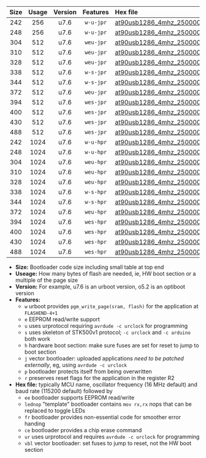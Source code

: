 |Size|Usage|Version|Features|Hex file|
|:-:|:-:|:-:|:-:|:--|
|242|256|u7.6|`w-u-jpr`|[at90usb1286_4mhz_250000bps_ur_vbl.hex](https://raw.githubusercontent.com/stefanrueger/urboot/main/at90usb1286_4mhz_250000bps_ur_vbl.hex)|
|248|256|u7.6|`w-u-jpr`|[at90usb1286_4mhz_250000bps_lednop_ur_vbl.hex](https://raw.githubusercontent.com/stefanrueger/urboot/main/at90usb1286_4mhz_250000bps_lednop_ur_vbl.hex)|
|304|512|u7.6|`weu-jpr`|[at90usb1286_4mhz_250000bps_ee_ur_vbl.hex](https://raw.githubusercontent.com/stefanrueger/urboot/main/at90usb1286_4mhz_250000bps_ee_ur_vbl.hex)|
|310|512|u7.6|`weu-jpr`|[at90usb1286_4mhz_250000bps_ee_lednop_ur_vbl.hex](https://raw.githubusercontent.com/stefanrueger/urboot/main/at90usb1286_4mhz_250000bps_ee_lednop_ur_vbl.hex)|
|328|512|u7.6|`weu-jpr`|[at90usb1286_4mhz_250000bps_ee_lednop_fr_ur_vbl.hex](https://raw.githubusercontent.com/stefanrueger/urboot/main/at90usb1286_4mhz_250000bps_ee_lednop_fr_ur_vbl.hex)|
|338|512|u7.6|`w-s-jpr`|[at90usb1286_4mhz_250000bps_vbl.hex](https://raw.githubusercontent.com/stefanrueger/urboot/main/at90usb1286_4mhz_250000bps_vbl.hex)|
|344|512|u7.6|`w-s-jpr`|[at90usb1286_4mhz_250000bps_lednop_vbl.hex](https://raw.githubusercontent.com/stefanrueger/urboot/main/at90usb1286_4mhz_250000bps_lednop_vbl.hex)|
|372|512|u7.6|`weu-jpr`|[at90usb1286_4mhz_250000bps_ee_lednop_fr_ce_ur_vbl.hex](https://raw.githubusercontent.com/stefanrueger/urboot/main/at90usb1286_4mhz_250000bps_ee_lednop_fr_ce_ur_vbl.hex)|
|394|512|u7.6|`wes-jpr`|[at90usb1286_4mhz_250000bps_ee_vbl.hex](https://raw.githubusercontent.com/stefanrueger/urboot/main/at90usb1286_4mhz_250000bps_ee_vbl.hex)|
|400|512|u7.6|`wes-jpr`|[at90usb1286_4mhz_250000bps_ee_lednop_vbl.hex](https://raw.githubusercontent.com/stefanrueger/urboot/main/at90usb1286_4mhz_250000bps_ee_lednop_vbl.hex)|
|430|512|u7.6|`wes-jpr`|[at90usb1286_4mhz_250000bps_ee_lednop_fr_vbl.hex](https://raw.githubusercontent.com/stefanrueger/urboot/main/at90usb1286_4mhz_250000bps_ee_lednop_fr_vbl.hex)|
|488|512|u7.6|`wes-jpr`|[at90usb1286_4mhz_250000bps_ee_lednop_fr_ce_vbl.hex](https://raw.githubusercontent.com/stefanrueger/urboot/main/at90usb1286_4mhz_250000bps_ee_lednop_fr_ce_vbl.hex)|
|242|1024|u7.6|`w-u-hpr`|[at90usb1286_4mhz_250000bps_ur.hex](https://raw.githubusercontent.com/stefanrueger/urboot/main/at90usb1286_4mhz_250000bps_ur.hex)|
|248|1024|u7.6|`w-u-hpr`|[at90usb1286_4mhz_250000bps_lednop_ur.hex](https://raw.githubusercontent.com/stefanrueger/urboot/main/at90usb1286_4mhz_250000bps_lednop_ur.hex)|
|304|1024|u7.6|`weu-hpr`|[at90usb1286_4mhz_250000bps_ee_ur.hex](https://raw.githubusercontent.com/stefanrueger/urboot/main/at90usb1286_4mhz_250000bps_ee_ur.hex)|
|310|1024|u7.6|`weu-hpr`|[at90usb1286_4mhz_250000bps_ee_lednop_ur.hex](https://raw.githubusercontent.com/stefanrueger/urboot/main/at90usb1286_4mhz_250000bps_ee_lednop_ur.hex)|
|328|1024|u7.6|`weu-hpr`|[at90usb1286_4mhz_250000bps_ee_lednop_fr_ur.hex](https://raw.githubusercontent.com/stefanrueger/urboot/main/at90usb1286_4mhz_250000bps_ee_lednop_fr_ur.hex)|
|338|1024|u7.6|`w-s-hpr`|[at90usb1286_4mhz_250000bps.hex](https://raw.githubusercontent.com/stefanrueger/urboot/main/at90usb1286_4mhz_250000bps.hex)|
|344|1024|u7.6|`w-s-hpr`|[at90usb1286_4mhz_250000bps_lednop.hex](https://raw.githubusercontent.com/stefanrueger/urboot/main/at90usb1286_4mhz_250000bps_lednop.hex)|
|372|1024|u7.6|`weu-hpr`|[at90usb1286_4mhz_250000bps_ee_lednop_fr_ce_ur.hex](https://raw.githubusercontent.com/stefanrueger/urboot/main/at90usb1286_4mhz_250000bps_ee_lednop_fr_ce_ur.hex)|
|394|1024|u7.6|`wes-hpr`|[at90usb1286_4mhz_250000bps_ee.hex](https://raw.githubusercontent.com/stefanrueger/urboot/main/at90usb1286_4mhz_250000bps_ee.hex)|
|400|1024|u7.6|`wes-hpr`|[at90usb1286_4mhz_250000bps_ee_lednop.hex](https://raw.githubusercontent.com/stefanrueger/urboot/main/at90usb1286_4mhz_250000bps_ee_lednop.hex)|
|430|1024|u7.6|`wes-hpr`|[at90usb1286_4mhz_250000bps_ee_lednop_fr.hex](https://raw.githubusercontent.com/stefanrueger/urboot/main/at90usb1286_4mhz_250000bps_ee_lednop_fr.hex)|
|488|1024|u7.6|`wes-hpr`|[at90usb1286_4mhz_250000bps_ee_lednop_fr_ce.hex](https://raw.githubusercontent.com/stefanrueger/urboot/main/at90usb1286_4mhz_250000bps_ee_lednop_fr_ce.hex)|

- **Size:** Bootloader code size including small table at top end
- **Useage:** How many bytes of flash are needed, ie, HW boot section or a multiple of the page size
- **Version:** For example, u7.6 is an urboot version, o5.2 is an optiboot version
- **Features:**
  + `w` urboot provides `pgm_write_page(sram, flash)` for the application at `FLASHEND-4+1`
  + `e` EEPROM read/write support
  + `u` uses urprotocol requiring `avrdude -c urclock` for programming
  + `s` uses skeleton of STK500v1 protocol; `-c urclock` and `-c arduino` both work
  + `h` hardware boot section: make sure fuses are set for reset to jump to boot section
  + `j` vector bootloader: uploaded applications *need to be patched externally*, eg, using `avrdude -c urclock`
  + `p` bootloader protects itself from being overwritten
  + `r` preserves reset flags for the application in the register R2
- **Hex file:** typically MCU name, oscillator frequency (16 MHz default) and baud rate (115200 default) followed by
  + `ee` bootloader supports EEPROM read/write
  + `lednop` "template" bootloader contains `mov rx,rx` nops that can be replaced to toggle LEDs
  + `fr` bootloader provides non-essential code for smoother error handing
  + `ce` bootloader provides a chip erase command
  + `ur` uses urprotocol and requires `avrdude -c urclock` for programming
  + `vbl` vector bootloader: set fuses to jump to reset, not the HW boot section
